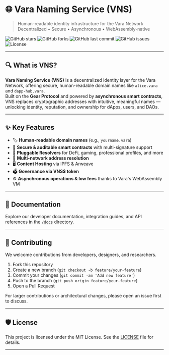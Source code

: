 # 🌐 Vara Naming Service (VNS)

> Human-readable identity infrastructure for the Vara Network  
> Decentralized • Secure • Asynchronous • WebAssembly-native  

![GitHub stars](https://img.shields.io/github/stars/rythmern02/vara-naming-service?style=social)
![GitHub forks](https://img.shields.io/github/forks/rythmern02/vara-naming-service?style=social)
![GitHub last commit](https://img.shields.io/github/last-commit/rythmern02/vara-naming-service)
![GitHub issues](https://img.shields.io/github/issues/rythmern02/vara-naming-service)
![License](https://img.shields.io/github/license/rythmern02/vara-naming-service)

---

## 🔍 What is VNS?

**Vara Naming Service (VNS)** is a decentralized identity layer for the Vara Network, offering secure, human-readable domain names like `alice.vara` and `dapp-hub.vara`.  
Built on the **Gear Protocol** and powered by **asynchronous smart contracts**, VNS replaces cryptographic addresses with intuitive, meaningful names — unlocking identity, reputation, and ownership for dApps, users, and DAOs.

---

## ✨ Key Features

- 🏷️ **Human-readable domain names** (e.g., `yourname.vara`)
- 🔐 **Secure & auditable smart contracts** with multi-signature support
- 🧩 **Pluggable Resolvers** for DeFi, gaming, professional profiles, and more
- 🌉 **Multi-network address resolution**
- 🖥️ **Content Hosting** via IPFS & Arweave
- 🗳️ **Governance via VNS$ token**
- ⚙️ **Asynchronous operations & low fees** thanks to Vara's WebAssembly VM

---

## 📖 Documentation

Explore our developer documentation, integration guides, and API references in the [`/docs`](./docs) directory.

---

## 🤝 Contributing

We welcome contributions from developers, designers, and researchers.

1. Fork this repository
2. Create a new branch (`git checkout -b feature/your-feature`)
3. Commit your changes (`git commit -am 'Add new feature'`)
4. Push to the branch (`git push origin feature/your-feature`)
5. Open a Pull Request

For larger contributions or architectural changes, please open an issue first to discuss.

---

## 🛡 License

This project is licensed under the MIT License. See the [LICENSE](./LICENSE) file for details.

---
